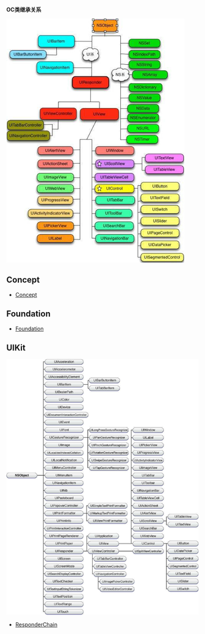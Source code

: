 **OC类继承关系**

![](./imgs/Class.jpg)


## Concept

* [Concept](https://github.com/luckyvondoit/OC_Document/blob/master/Concept/README.md)

## Foundation

* [Foundation](https://github.com/luckyvondoit/OC_Document/blob/master/Foundation/README.md)

## UIKit

![](./imgs/UIKit_Class.jpg)

* [ResponderChain](https://github.com/luckyvondoit/OC_Document/blob/master/UIKit/README.md)
